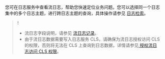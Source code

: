 您可在日志服务中查看流日志，帮助您快速定位业务问题。您可以选择同一个日志集中的多个日志主题，进行跨日志主题的查询，具体操作请参见 [日志检索](https://cloud.tencent.com/document/product/614/16981)。

>!
>- 流日志字段说明，请参见 [流日志记录](https://cloud.tencent.com/document/product/682/18933#.E6.B5.81.E6.97.A5.E5.BF.97.E8.AE.B0.E5.BD.95)。
>- 由于流日志数据需要写入日志服务 CLS，请确保为流日志授权访问 CLS 的权限，否则将无法在 CLS 上查询到日志数据，详情请参见[ 授权流日志访问 CLS 权限](https://cloud.tencent.com/document/product/682/63357)。
